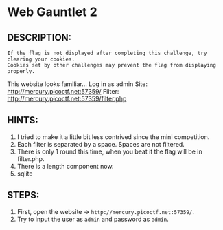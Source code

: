 # Web Gauntlet 2
## DESCRIPTION:
```
If the flag is not displayed after completing this challenge, try clearing your cookies. 
Cookies set by other challenges may prevent the flag from displaying properly.
```
This website looks familiar... 
Log in as admin Site: http://mercury.picoctf.net:57359/ Filter: http://mercury.picoctf.net:57359/filter.php
## HINTS:
1. I tried to make it a little bit less contrived since the mini competition.
2. Each filter is separated by a space. Spaces are not filtered.
3. There is only 1 round this time, when you beat it the flag will be in filter.php.
4. There is a length component now.
5. sqlite
## STEPS:
1. First, open the website -> `http://mercury.picoctf.net:57359/`.
2. Try to input the user as `admin` and password as `admin`.




